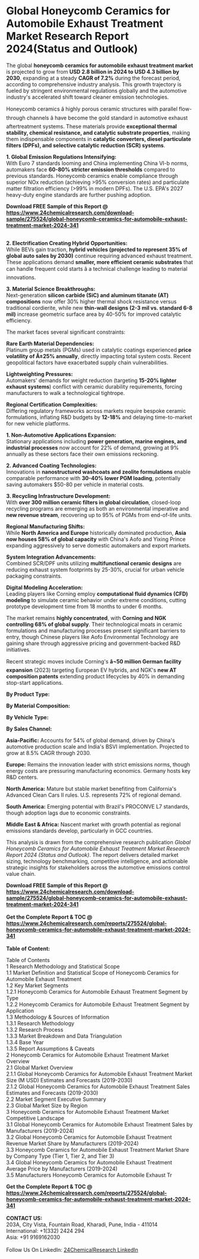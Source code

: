 <h1>Global Honeycomb Ceramics for Automobile Exhaust Treatment Market Research Report 2024(Status and Outlook)</h1><p>The global <strong>honeycomb ceramics for automobile exhaust treatment market</strong> is projected to grow from <strong>USD 2.8 billion in 2024 to USD 4.3 billion by 2030</strong>, expanding at a steady <strong>CAGR of 7.2%</strong> during the forecast period, according to comprehensive industry analysis. This growth trajectory is fueled by stringent environmental regulations globally and the automotive industry's accelerated shift toward cleaner emission technologies.</p><p>Honeycomb ceramics â highly porous ceramic structures with parallel flow-through channels â have become the gold standard in automotive exhaust aftertreatment systems. These materials provide <strong>exceptional thermal stability, chemical resistance, and catalytic substrate properties</strong>, making them indispensable components in <strong>catalytic converters, diesel particulate filters (DPFs), and selective catalytic reduction (SCR) systems</strong>.</p><p><strong>1. Global Emission Regulations Intensifying:</strong><br>
With Euro 7 standards looming and China implementing China VI-b norms, automakers face <strong>60-80% stricter emission thresholds</strong> compared to previous standards. Honeycomb ceramics enable compliance through superior NOx reduction (achieving &gt;95% conversion rates) and particulate matter filtration efficiency (&gt;99% in modern DPFs). The U.S. EPA's 2027 heavy-duty engine standards are further pushing adoption.</p><div><b>Download FREE Sample of this Report @ 
            <a href="https://www.24chemicalresearch.com/download-sample/275524/global-honeycomb-ceramics-for-automobile-exhaust-treatment-market-2024-341">
            https://www.24chemicalresearch.com/download-sample/275524/global-honeycomb-ceramics-for-automobile-exhaust-treatment-market-2024-341</a></b></div><br><p><strong>2. Electrification Creating Hybrid Opportunities:</strong><br>
While BEVs gain traction, <strong>hybrid vehicles (projected to represent 35% of global auto sales by 2030)</strong> continue requiring advanced exhaust treatment. These applications demand <strong>smaller, more efficient ceramic substrates</strong> that can handle frequent cold starts â a technical challenge leading to material innovations.</p><p><strong>3. Material Science Breakthroughs:</strong><br>
Next-generation <strong>silicon carbide (SiC) and aluminum titanate (AT) compositions</strong> now offer 30% higher thermal shock resistance versus traditional cordierite, while new <strong>thin-wall designs (2-3 mil vs. standard 6-8 mil)</strong> increase geometric surface area by 40-50% for improved catalytic efficiency.</p><p>The market faces several significant constraints:</p><p><strong>Rare Earth Material Dependencies:</strong><br>
	Platinum group metals (PGMs) used in catalytic coatings experienced <strong>price volatility of Â±25% annually</strong>, directly impacting total system costs. Recent geopolitical factors have exacerbated supply chain vulnerabilities.</p><p><strong>Lightweighting Pressures:</strong><br>
	Automakers' demands for weight reduction (targeting <strong>15-20% lighter exhaust systems</strong>) conflict with ceramic durability requirements, forcing manufacturers to walk a technological tightrope.</p><p><strong>Regional Certification Complexities:</strong><br>
	Differing regulatory frameworks across markets require bespoke ceramic formulations, inflating R&amp;D budgets by <strong>12-18%</strong> and delaying time-to-market for new vehicle platforms.</p><p><strong>1. Non-Automotive Applications Expansion:</strong><br>
Stationary applications including <strong>power generation, marine engines, and industrial processes</strong> now account for 22% of demand, growing at 9% annually as these sectors face their own emissions reckoning.</p><p><strong>2. Advanced Coating Technologies:</strong><br>
Innovations in <strong>nanostructured washcoats and zeolite formulations</strong> enable comparable performance with <strong>30-40% lower PGM loading</strong>, potentially saving automakers $50-80 per vehicle in material costs.</p><p><strong>3. Recycling Infrastructure Development:</strong><br>
With <strong>over 300 million ceramic filters in global circulation</strong>, closed-loop recycling programs are emerging as both an environmental imperative and <strong>new revenue stream</strong>, recovering up to 95% of PGMs from end-of-life units.</p><p><strong>Regional Manufacturing Shifts:</strong><br>
	While <strong>North America and Europe</strong> historically dominated production, <strong>Asia now houses 58% of global capacity</strong> with China's Aofo and Yixing Prince expanding aggressively to serve domestic automakers and export markets.</p><p><strong>System Integration Advancements:</strong><br>
	Combined SCR/DPF units utilizing <strong>multifunctional ceramic designs</strong> are reducing exhaust system footprints by 25-30%, crucial for urban vehicle packaging constraints.</p><p><strong>Digital Modeling Acceleration:</strong><br>
	Leading players like Corning employ <strong>computational fluid dynamics (CFD) modeling</strong> to simulate ceramic behavior under extreme conditions, cutting prototype development time from 18 months to under 6 months.</p><p>The market remains <strong>highly concentrated</strong>, with <strong>Corning and NGK controlling 68% of global supply</strong>. Their technological moats in ceramic formulations and manufacturing processes present significant barriers to entry, though Chinese players like Aofo Environmental Technology are gaining share through aggressive pricing and government-backed R&amp;D initiatives.</p><p>Recent strategic moves include Corning's <strong>â¬50 million German facility expansion</strong> (2023) targeting European EV hybrids, and NGK's <strong>new AT composition patents</strong> extending product lifecycles by 40% in demanding stop-start applications.</p><p><strong>By Product Type:</strong></p><p><strong>By Material Composition:</strong></p><p><strong>By Vehicle Type:</strong></p><p><strong>By Sales Channel:</strong></p><p><strong>Asia-Pacific:</strong> Accounts for 54% of global demand, driven by China's automotive production scale and India's BSVI implementation. Projected to grow at 8.5% CAGR through 2030.</p><p><strong>Europe:</strong> Remains the innovation leader with strict emissions norms, though energy costs are pressuring manufacturing economics. Germany hosts key R&amp;D centers.</p><p><strong>North America:</strong> Mature but stable market benefiting from California's Advanced Clean Cars II rules. U.S. represents 72% of regional demand.</p><p><strong>South America:</strong> Emerging potential with Brazil's PROCONVE L7 standards, though adoption lags due to economic constraints.</p><p><strong>Middle East &amp; Africa:</strong> Nascent market with growth potential as regional emissions standards develop, particularly in GCC countries.</p><p>This analysis is drawn from the comprehensive research publication <em>Global Honeycomb Ceramics for Automobile Exhaust Treatment Market Research Report 2024 (Status and Outlook)</em>. The report delivers detailed market sizing, technology benchmarking, competitive intelligence, and actionable strategic insights for stakeholders across the automotive emissions control value chain.</p><div><b>Download FREE Sample of this Report @ 
            <a href="https://www.24chemicalresearch.com/download-sample/275524/global-honeycomb-ceramics-for-automobile-exhaust-treatment-market-2024-341">
            https://www.24chemicalresearch.com/download-sample/275524/global-honeycomb-ceramics-for-automobile-exhaust-treatment-market-2024-341</a></b></div><br><div><b>Get the Complete Report & TOC @ 
            <a href="https://www.24chemicalresearch.com/reports/275524/global-honeycomb-ceramics-for-automobile-exhaust-treatment-market-2024-341">
            https://www.24chemicalresearch.com/reports/275524/global-honeycomb-ceramics-for-automobile-exhaust-treatment-market-2024-341</a></b></div><br>
            <b>Table of Content:</b><p>Table of Contents<br />
1 Research Methodology and Statistical Scope<br />
1.1 Market Definition and Statistical Scope of Honeycomb Ceramics for Automobile Exhaust Treatment<br />
1.2 Key Market Segments<br />
1.2.1 Honeycomb Ceramics for Automobile Exhaust Treatment Segment by Type<br />
1.2.2 Honeycomb Ceramics for Automobile Exhaust Treatment Segment by Application<br />
1.3 Methodology & Sources of Information<br />
1.3.1 Research Methodology<br />
1.3.2 Research Process<br />
1.3.3 Market Breakdown and Data Triangulation<br />
1.3.4 Base Year<br />
1.3.5 Report Assumptions & Caveats<br />
2 Honeycomb Ceramics for Automobile Exhaust Treatment Market Overview<br />
2.1 Global Market Overview<br />
2.1.1 Global Honeycomb Ceramics for Automobile Exhaust Treatment Market Size (M USD) Estimates and Forecasts (2019-2030)<br />
2.1.2 Global Honeycomb Ceramics for Automobile Exhaust Treatment Sales Estimates and Forecasts (2019-2030)<br />
2.2 Market Segment Executive Summary<br />
2.3 Global Market Size by Region<br />
3 Honeycomb Ceramics for Automobile Exhaust Treatment Market Competitive Landscape<br />
3.1 Global Honeycomb Ceramics for Automobile Exhaust Treatment Sales by Manufacturers (2019-2024)<br />
3.2 Global Honeycomb Ceramics for Automobile Exhaust Treatment Revenue Market Share by Manufacturers (2019-2024)<br />
3.3 Honeycomb Ceramics for Automobile Exhaust Treatment Market Share by Company Type (Tier 1, Tier 2, and Tier 3)<br />
3.4 Global Honeycomb Ceramics for Automobile Exhaust Treatment Average Price by Manufacturers (2019-2024)<br />
3.5 Manufacturers Honeycomb Ceramics for Automobile Exhaust Tr</p><div><b>Get the Complete Report & TOC @ 
            <a href="https://www.24chemicalresearch.com/reports/275524/global-honeycomb-ceramics-for-automobile-exhaust-treatment-market-2024-341">
            https://www.24chemicalresearch.com/reports/275524/global-honeycomb-ceramics-for-automobile-exhaust-treatment-market-2024-341</a></b></div><br><b>CONTACT US:</b><br>
            203A, City Vista, Fountain Road, Kharadi, Pune, India - 411014<br>
            International: +1(332) 2424 294<br>
            Asia: +91 9169162030 <br><br>
            Follow Us On LinkedIn: <a href="https://www.linkedin.com/company/24chemicalresearch/">24ChemicalResearch LinkedIn</a>
